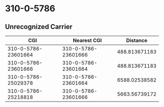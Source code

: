 # 310-0-5786
## Unrecognized Carrier


| CGI | Nearest CGI | Distance |
|-----|-------------|----------|
| 310-0-5786-23601664 | 310-0-5786-23601666 | 488.813671183 |
| 310-0-5786-23601666 | 310-0-5786-23601664 | 488.813671183 |
| 310-0-5786-25029378 | 310-0-5786-23601664 | 6588.02538582 |
| 310-0-5786-25218818 | 310-0-5786-23601666 | 5663.56739172 |
